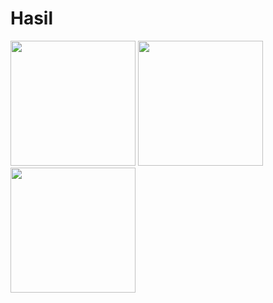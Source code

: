 # Hasil
<img src="https://github.com/user-attachments/assets/dadd17d9-f0c6-4f56-abd2-508e75391ddf" width="200">
<img src="https://github.com/user-attachments/assets/40a8f797-27a9-45d4-baac-1f75607f4d96" width="200">
<img src="https://github.com/user-attachments/assets/8ac6652a-099f-45af-8eda-eede35295b60" width="200">
